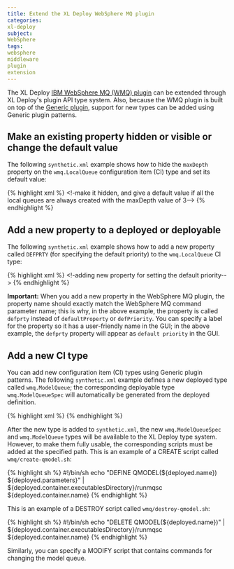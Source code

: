 ```yaml
---
title: Extend the XL Deploy WebSphere MQ plugin
categories:
xl-deploy
subject:
WebSphere
tags:
websphere
middleware
plugin
extension
---
```


The XL Deploy [IBM WebSphere MQ (WMQ) plugin](/xl-deploy/concept/websphere-mq-plugin.html) can be extended through XL Deploy's plugin API type system. Also, because the WMQ plugin is built on top of the [Generic plugin](/xl-deploy/concept/generic-plugin.html), support for new types can be added using Generic plugin patterns.

## Make an existing property hidden or visible or change the default value

The following `synthetic.xml` example shows how to hide the `maxDepth` property on the `wmq.LocalQueue` configuration item (CI) type and set its default value:

{% highlight xml %}
<type-modification type="wmq.LocalQueue">
    <!-make it hidden, and give a default value if all the local queues are always created with the maxDepth value of 3-->
    <property name="maxDepth" kind="integer" default="3" hidden="true"/>
</type-modification>
{% endhighlight %}

## Add a new property to a deployed or deployable

The following `synthetic.xml` example shows how to add a new property called `DEFPRTY` (for specifying the default priority) to the `wmq.LocalQueue` CI type:

{% highlight xml %}
<type-modification type="wmq.LocalQueue">
    <!-adding new property for setting the default priority-->
    <property name="defprty" kind="integer" default="3" label="default priority" description="The default priority of messages put on the queue. The value must be in the range zero (the lowest priority) through to the MAXPRTY queue manager parameter. (MAXPRTY is 9.)"/>
</type-modification>
{% endhighlight %}

**Important:** When you add a new property in the WebSphere MQ plugin, the property name should exactly match the WebSphere MQ command parameter name; this is why, in the above example, the property is called `defprty` instead of `defaultProperty` or `defPriority`. You can specify a label for the property so it has a user-friendly name in the GUI; in the above example, the `defprty` property will appear as `default priority` in the GUI.

## Add a new CI type

You can add new configuration item (CI) types using Generic plugin patterns. The following `synthetic.xml` example defines a new deployed type called `wmq.ModelQueue`; the corresponding deployable type `wmq.ModelQueueSpec` will automatically be generated from the deployed definition.

{% highlight xml %}
<type type="wmq.ModelQueue" extends="wmq.Resource" deployable-type="wmq.ModelQueueSpec" container-type="wmq.QueueManager">
    <generate-deployable type="wmq.ModelQueueSpec" extends="generic.Resource"/>
	<property name="createScript" hidden="true" default="wmq/create-qmodel" />
	<property name="modifyScript" hidden="true" default="wmq/modify-qmodel" />
	<property name="destroyScript" hidden="true" default="wmq/destroy-qmodel" />
	<property name="maxDepth" kind="integer" description="The maximum number of messages allowed on the queue"/>
</type>
{% endhighlight %}

After the new type is added to `synthetic.xml`, the new `wmq.ModelQueueSpec` and `wmq.ModelQueue` types will be available to the XL Deploy type system. However, to make them fully usable, the corresponding scripts must be added at the specified path. This is an example of a CREATE script called `wmq/create-qmodel.sh`:

{% highlight sh %}
#!/bin/sh
echo "DEFINE QMODEL(${deployed.name}) ${deployed.parameters}" | ${deployed.container.executablesDirectory}/runmqsc ${deployed.container.name}
{% endhighlight %}

This is an example of a DESTROY script called `wmq/destroy-qmodel.sh`:

{% highlight sh %}
#!/bin/sh
echo "DELETE QMODEL(${deployed.name})" | ${deployed.container.executablesDirectory}/runmqsc ${deployed.container.name}
{% endhighlight %}

Similarly, you can specify a MODIFY script that contains commands for changing the model queue.
